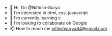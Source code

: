 - 👋 Hi, I’m @Nithish-Surya
- 👀 I’m interested in html, css, javascript
- 🌱 I’m currently learning c
- 💞️ I’m looking to collaborate on Google
- 📫 How to reach me nithishsurya44@gmail.com 

<!---
Nithish-Surya/Nithish-Surya is a ✨ special ✨ repository because its `README.md` (this file) appears on your GitHub profile.
You can click the Preview link to take a look at your changes.
--->
